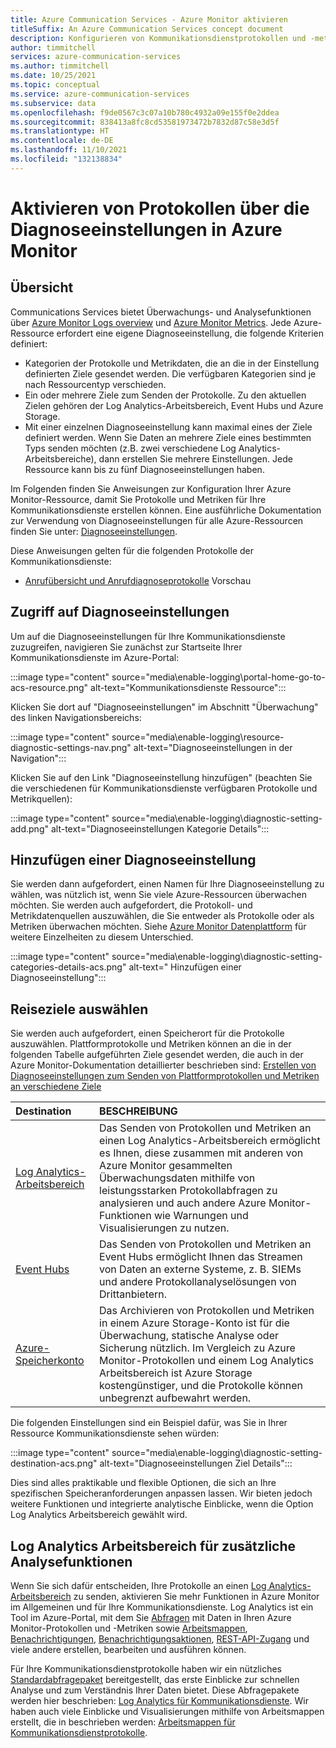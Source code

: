 ```yaml
---
title: Azure Communication Services - Azure Monitor aktivieren
titleSuffix: An Azure Communication Services concept document
description: Konfigurieren von Kommunikationsdienstprotokollen und -metriken mit Diagnoseeinstellungen
author: timmitchell
services: azure-communication-services
ms.author: timmitchell
ms.date: 10/25/2021
ms.topic: conceptual
ms.service: azure-communication-services
ms.subservice: data
ms.openlocfilehash: f9de0567c3c07a10b780c4932a09e155f0e2ddea
ms.sourcegitcommit: 838413a8fc8cd53581973472b7832d87c58e3d5f
ms.translationtype: HT
ms.contentlocale: de-DE
ms.lasthandoff: 11/10/2021
ms.locfileid: "132138834"
---
```

# <a name="enable-logs-via-diagnostic-settings-in-azure-monitor"></a>Aktivieren von Protokollen über die Diagnoseeinstellungen in Azure Monitor

## <a name="overview"></a>Übersicht

Communications Services bietet Überwachungs- und Analysefunktionen über [Azure Monitor Logs overview](/azure/azure-monitor/logs/data-platform-logs) und [Azure Monitor Metrics](/azure/azure-monitor/essentials/data-platform-metrics). Jede Azure-Ressource erfordert eine eigene Diagnoseeinstellung, die folgende Kriterien definiert:

- Kategorien der Protokolle und Metrikdaten, die an die in der Einstellung definierten Ziele gesendet werden. Die verfügbaren Kategorien sind je nach Ressourcentyp verschieden.
- Ein oder mehrere Ziele zum Senden der Protokolle. Zu den aktuellen Zielen gehören der Log Analytics-Arbeitsbereich, Event Hubs und Azure Storage.
- Mit einer einzelnen Diagnoseeinstellung kann maximal eines der Ziele definiert werden. Wenn Sie Daten an mehrere Ziele eines bestimmten Typs senden möchten (z.B. zwei verschiedene Log Analytics-Arbeitsbereiche), dann erstellen Sie mehrere Einstellungen. Jede Ressource kann bis zu fünf Diagnoseeinstellungen haben.

Im Folgenden finden Sie Anweisungen zur Konfiguration Ihrer Azure Monitor-Ressource, damit Sie Protokolle und Metriken für Ihre Kommunikationsdienste erstellen können. Eine ausführliche Dokumentation zur Verwendung von Diagnoseeinstellungen für alle Azure-Ressourcen finden Sie unter: [Diagnoseeinstellungen](/azure/azure-monitor/essentials/diagnostic-settings).

Diese Anweisungen gelten für die folgenden Protokolle der Kommunikationsdienste:

- [Anrufübersicht und Anrufdiagnoseprotokolle](call-logs-azure-monitor.md) Vorschau

## <a name="access-diagnostic-settings"></a>Zugriff auf Diagnoseeinstellungen

Um auf die Diagnoseeinstellungen für Ihre Kommunikationsdienste zuzugreifen, navigieren Sie zunächst zur Startseite Ihrer Kommunikationsdienste im Azure-Portal:

:::image type="content" source="media\enable-logging\portal-home-go-to-acs-resource.png" alt-text="Kommunikationsdienste Ressource":::

Klicken Sie dort auf "Diagnoseeinstellungen" im Abschnitt "Überwachung" des linken Navigationsbereichs:

:::image type="content" source="media\enable-logging\resource-diagnostic-settings-nav.png" alt-text="Diagnoseeinstellungen in der Navigation":::

Klicken Sie auf den Link "Diagnoseeinstellung hinzufügen" (beachten Sie die verschiedenen für Kommunikationsdienste verfügbaren Protokolle und Metrikquellen):

:::image type="content" source="media\enable-logging\diagnostic-setting-add.png" alt-text="Diagnoseeinstellungen Kategorie Details":::

## <a name="adding-a-diagnostic-setting"></a>Hinzufügen einer Diagnoseeinstellung

Sie werden dann aufgefordert, einen Namen für Ihre Diagnoseeinstellung zu wählen, was nützlich ist, wenn Sie viele Azure-Ressourcen überwachen möchten. Sie werden auch aufgefordert, die Protokoll- und Metrikdatenquellen auszuwählen, die Sie entweder als Protokolle oder als Metriken überwachen möchten. Siehe [Azure Monitor Datenplattform](/azure/azure-monitor/data-platform) für weitere Einzelheiten zu diesem Unterschied.

:::image type="content" source="media\enable-logging\diagnostic-setting-categories-details-acs.png" alt-text=" Hinzufügen einer Diagnoseeinstellung":::

## <a name="choose-destinations"></a>Reiseziele auswählen

Sie werden auch aufgefordert, einen Speicherort für die Protokolle auszuwählen. Plattformprotokolle und Metriken können an die in der folgenden Tabelle aufgeführten Ziele gesendet werden, die auch in der Azure Monitor-Dokumentation detaillierter beschrieben sind: [Erstellen von Diagnoseeinstellungen zum Senden von Plattformprotokollen und Metriken an verschiedene Ziele](/azure/azure-monitor/essentials/diagnostic-settings?tabs=CMD)

| Destination | BESCHREIBUNG |
|:------------|:------------|
| [Log Analytics-Arbeitsbereich](/azure/azure-monitor/logs/design-logs-deployment) | Das Senden von Protokollen und Metriken an einen Log Analytics-Arbeitsbereich ermöglicht es Ihnen, diese zusammen mit anderen von Azure Monitor gesammelten Überwachungsdaten mithilfe von leistungsstarken Protokollabfragen zu analysieren und auch andere Azure Monitor-Funktionen wie Warnungen und Visualisierungen zu nutzen. |
| [Event Hubs](/azure/event-hubs/) | Das Senden von Protokollen und Metriken an Event Hubs ermöglicht Ihnen das Streamen von Daten an externe Systeme, z. B. SIEMs und andere Protokollanalyselösungen von Drittanbietern. |
| [Azure-Speicherkonto](/azure/storage/blobs/) | Das Archivieren von Protokollen und Metriken in einem Azure Storage-Konto ist für die Überwachung, statische Analyse oder Sicherung nützlich. Im Vergleich zu Azure Monitor-Protokollen und einem Log Analytics Arbeitsbereich ist Azure Storage kostengünstiger, und die Protokolle können unbegrenzt aufbewahrt werden. |

Die folgenden Einstellungen sind ein Beispiel dafür, was Sie in Ihrer Ressource Kommunikationsdienste sehen würden:

:::image type="content" source="media\enable-logging\diagnostic-setting-destination-acs.png" alt-text="Diagnoseeinstellungen Ziel Details":::

Dies sind alles praktikable und flexible Optionen, die sich an Ihre spezifischen Speicheranforderungen anpassen lassen. Wir bieten jedoch weitere Funktionen und integrierte analytische Einblicke, wenn die Option Log Analytics Arbeitsbereich gewählt wird.

## <a name="log-analytics-workspace-for-additional-analytics-features"></a>Log Analytics Arbeitsbereich für zusätzliche Analysefunktionen

Wenn Sie sich dafür entscheiden, Ihre Protokolle an einen [Log Analytics-Arbeitsbereich](/azure/azure-monitor/logs/log-analytics-overview) zu senden, aktivieren Sie mehr Funktionen in Azure Monitor im Allgemeinen und für Ihre Kommunikationsdienste. Log Analytics ist ein Tool im Azure-Portal, mit dem Sie [Abfragen](/azure/azure-monitor/logs/queries) mit Daten in Ihren Azure Monitor-Protokollen und -Metriken sowie [Arbeitsmappen](/azure/azure-monitor/visualize/workbooks-overview), [Benachrichtigungen](/azure/azure-monitor/alerts/alerts-log), [Benachrichtigungsaktionen](/azure/azure-monitor/alerts/action-groups), [REST-API-Zugang](https://dev.loganalytics.io/) und viele andere erstellen, bearbeiten und ausführen können.

Für Ihre Kommunikationsdienstprotokolle haben wir ein nützliches [Standardabfragepaket](/azure/azure-monitor/logs/query-packs#default-query-pack) bereitgestellt, das erste Einblicke zur schnellen Analyse und zum Verständnis Ihrer Daten bietet. Diese Abfragepakete werden hier beschrieben: [Log Analytics für Kommunikationsdienste](log-analytics.md). Wir haben auch viele Einblicke und Visualisierungen mithilfe von Arbeitsmappen erstellt, die in beschrieben werden: [Arbeitsmappen für Kommunikationsdienstprotokolle](insights.md).
